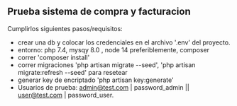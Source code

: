 
## Prueba sistema de compra y facturacion

Cumplirlos siguientes pasos/requisitos:

- crear una db y colocar los credenciales en el archivo '.env' del proyecto.
- entorno: php 7.4, mysqy 8.0 , node 14 preferiblemente, composer
- correr 'composer install'
- correr migraciones 'php artisan migrate --seed', 'php artisan migrate:refresh --seed' para resetear
- generar key de encriptado 'php artisan key:generate'
- Usuarios de prueba:  admin@test.com | password_admin  ||  user@test.com | password_user.

